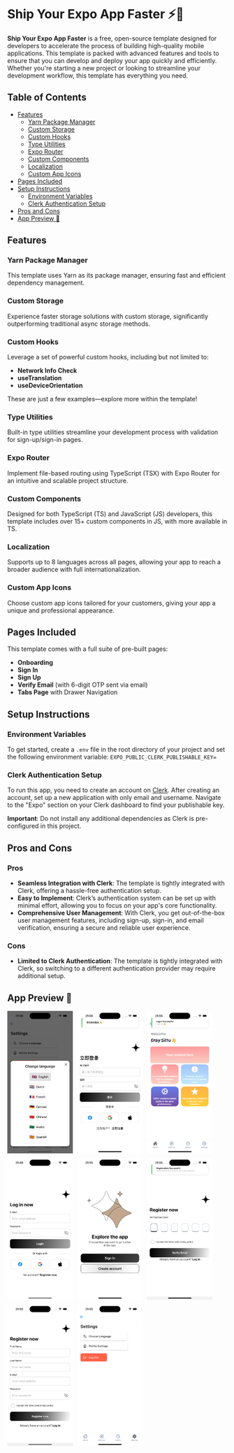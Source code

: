 # Ship Your Expo App Faster ⚡️🔌

**Ship Your Expo App Faster** is a free, open-source template designed for developers to accelerate the process of building high-quality mobile applications. This template is packed with advanced features and tools to ensure that you can develop and deploy your app quickly and efficiently. Whether you're starting a new project or looking to streamline your development workflow, this template has everything you need.

## Table of Contents
- [Features](#features)
  - [Yarn Package Manager](#yarn-package-manager)
  - [Custom Storage](#custom-storage)
  - [Custom Hooks](#custom-hooks)
  - [Type Utilities](#type-utilities)
  - [Expo Router](#expo-router)
  - [Custom Components](#custom-components)
  - [Localization](#localization)
  - [Custom App Icons](#custom-app-icons)
- [Pages Included](#pages-included)
- [Setup Instructions](#setup-instructions)
  - [Environment Variables](#environment-variables)
  - [Clerk Authentication Setup](#clerk-authentication-setup)
- [Pros and Cons](#pros-and-cons)
- [App Preview 📱](#app-preview-)

## Features

### Yarn Package Manager
This template uses Yarn as its package manager, ensuring fast and efficient dependency management.

### Custom Storage
Experience faster storage solutions with custom storage, significantly outperforming traditional async storage methods.

### Custom Hooks
Leverage a set of powerful custom hooks, including but not limited to:
- **Network Info Check**
- **useTranslation**
- **useDeviceOrientation**

These are just a few examples—explore more within the template!

### Type Utilities
Built-in type utilities streamline your development process with validation for sign-up/sign-in pages.

### Expo Router
Implement file-based routing using TypeScript (TSX) with Expo Router for an intuitive and scalable project structure.

### Custom Components
Designed for both TypeScript (TS) and JavaScript (JS) developers, this template includes over 15+ custom components in JS, with more available in TS.

### Localization
Supports up to 8 languages across all pages, allowing your app to reach a broader audience with full internationalization.

### Custom App Icons
Choose custom app icons tailored for your customers, giving your app a unique and professional appearance.

## Pages Included
This template comes with a full suite of pre-built pages:
- **Onboarding**
- **Sign In**
- **Sign Up**
- **Verify Email** (with 6-digit OTP sent via email)
- **Tabs Page** with Drawer Navigation

## Setup Instructions

### Environment Variables
To get started, create a `.env` file in the root directory of your project and set the following environment variable:
``EXPO_PUBLIC_CLERK_PUBLISHABLE_KEY=``


### Clerk Authentication Setup
To run this app, you need to create an account on [Clerk](https://clerk.dev). After creating an account, set up a new application with only email and username. Navigate to the "Expo" section on your Clerk dashboard to find your publishable key.

**Important**: Do not install any additional dependencies as Clerk is pre-configured in this project.

## Pros and Cons

### Pros
- **Seamless Integration with Clerk**: The template is tightly integrated with Clerk, offering a hassle-free authentication setup.
- **Easy to Implement**: Clerk’s authentication system can be set up with minimal effort, allowing you to focus on your app's core functionality.
- **Comprehensive User Management**: With Clerk, you get out-of-the-box user management features, including sign-up, sign-in, and email verification, ensuring a secure and reliable user experience.

### Cons
- **Limited to Clerk Authentication**: The template is tightly integrated with Clerk, so switching to a different authentication provider may require additional setup.


## App Preview 📱

<div style="display: flex; flex-wrap: wrap; gap: 10px;">
  <img src="https://github.com/esiltu/ship-expo-faster/blob/main/assets/app-preview/change_language_tabs.png" width="150" alt="Change Language Tabs" />
  <img src="https://github.com/esiltu/ship-expo-faster/blob/main/assets/app-preview/chinese-i18n-showcase.png" width="150" alt="Chinese i18n Showcase" />
  <img src="https://github.com/esiltu/ship-expo-faster/blob/main/assets/app-preview/home_tabs.png" width="150" alt="Home Tabs" />
  <img src="https://github.com/esiltu/ship-expo-faster/blob/main/assets/app-preview/login.png" width="150" alt="Login" />
  <img src="https://github.com/esiltu/ship-expo-faster/blob/main/assets/app-preview/onboarding.png" width="150" alt="Onboarding" />
  <img src="https://github.com/esiltu/ship-expo-faster/blob/main/assets/app-preview/otp-code-page.png" width="150" alt="OTP Code Page" />
  <img src="https://github.com/esiltu/ship-expo-faster/blob/main/assets/app-preview/register.png" width="150" alt="Register" />
  <img src="https://github.com/esiltu/ship-expo-faster/blob/main/assets/app-preview/settings_tabs.png" width="150" alt="Settings Tabs" />
</div>
